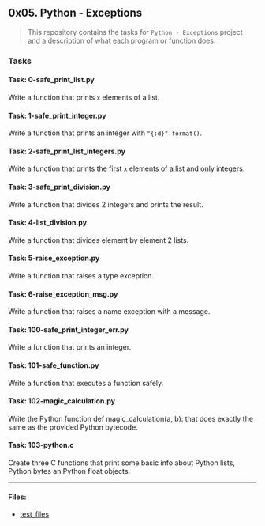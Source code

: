 ## 0x05. Python - Exceptions

> This repository contains the tasks for `Python - Exceptions` project and a description of what each program or function does:

### Tasks

#### Task: 0-safe_print_list.py
Write a function that prints `x` elements of a list.

#### Task: 1-safe_print_integer.py
Write a function that prints an integer with `"{:d}".format()`.

#### Task: 2-safe_print_list_integers.py
Write a function that prints the first `x` elements of a list and only integers.

#### Task: 3-safe_print_division.py
Write a function that divides 2 integers and prints the result.

#### Task: 4-list_division.py
Write a function that divides element by element 2 lists.

#### Task: 5-raise_exception.py
Write a function that raises a type exception.

#### Task: 6-raise_exception_msg.py
Write a function that raises a name exception with a message.

#### Task: 100-safe_print_integer_err.py
Write a function that prints an integer.

#### Task: 101-safe_function.py
Write a function that executes a function safely.

#### Task: 102-magic_calculation.py
Write the Python function def magic_calculation(a, b): that does exactly the same as the provided Python bytecode.

#### Task: 103-python.c
Create three C functions that print some basic info about Python lists, Python bytes an Python float objects.


___

#### Files:

* [test_files](https://github.com/jonyamagiri/alx-higher_level_programming/tree/master/0x05-python-exceptions/test_files)


